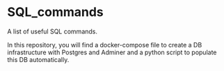 # SQL_commands

A list of useful SQL commands.

In this repository, you will find a docker-compose file to create a DB infrastructure with Postgres and Adminer and a python script to populate this DB automatically.
